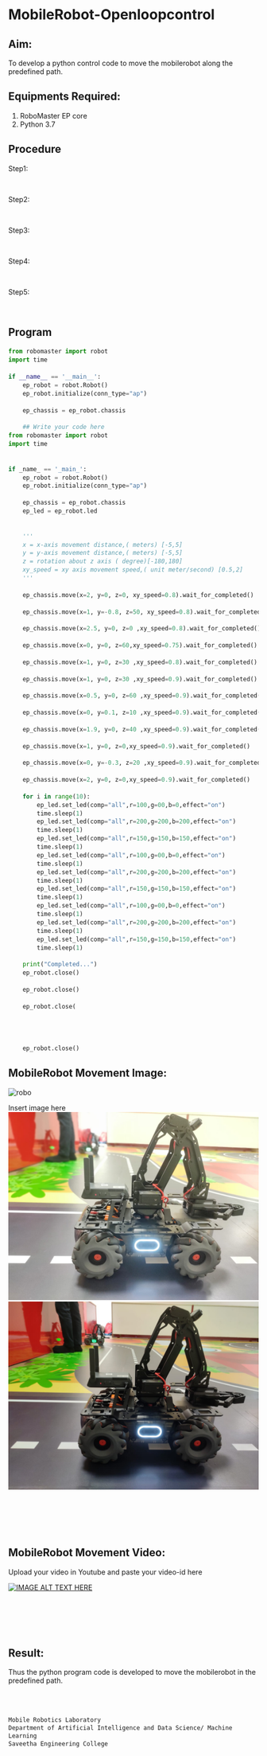 # MobileRobot-Openloopcontrol
## Aim:

To develop a python control code to move the mobilerobot along the predefined path.

## Equipments Required:
1. RoboMaster EP core
2. Python 3.7

## Procedure

Step1:

<br/>

Step2:

<br/>

Step3:

<br/>

Step4:

<br/>

Step5:

<br/>

## Program
```python
from robomaster import robot
import time

if __name__ == '__main__':
    ep_robot = robot.Robot()
    ep_robot.initialize(conn_type="ap")

    ep_chassis = ep_robot.chassis

    ## Write your code here
from robomaster import robot
import time


if _name_ == '_main_':
    ep_robot = robot.Robot()
    ep_robot.initialize(conn_type="ap")

    ep_chassis = ep_robot.chassis
    ep_led = ep_robot.led


    '''
    x = x-axis movement distance,( meters) [-5,5]
    y = y-axis movement distance,( meters) [-5,5]
    z = rotation about z axis ( degree)[-180,180]
    xy_speed = xy axis movement speed,( unit meter/second) [0.5,2]
    '''

    ep_chassis.move(x=2, y=0, z=0, xy_speed=0.8).wait_for_completed()

    ep_chassis.move(x=1, y=-0.8, z=50, xy_speed=0.8).wait_for_completed()

    ep_chassis.move(x=2.5, y=0, z=0 ,xy_speed=0.8).wait_for_completed()

    ep_chassis.move(x=0, y=0, z=60,xy_speed=0.75).wait_for_completed()

    ep_chassis.move(x=1, y=0, z=30 ,xy_speed=0.8).wait_for_completed()

    ep_chassis.move(x=1, y=0, z=30 ,xy_speed=0.9).wait_for_completed()

    ep_chassis.move(x=0.5, y=0, z=60 ,xy_speed=0.9).wait_for_completed()

    ep_chassis.move(x=0, y=0.1, z=10 ,xy_speed=0.9).wait_for_completed()

    ep_chassis.move(x=1.9, y=0, z=40 ,xy_speed=0.9).wait_for_completed()

    ep_chassis.move(x=1, y=0, z=0,xy_speed=0.9).wait_for_completed()

    ep_chassis.move(x=0, y=-0.3, z=20 ,xy_speed=0.9).wait_for_completed()

    ep_chassis.move(x=2, y=0, z=0,xy_speed=0.9).wait_for_completed()

    for i in range(10):
        ep_led.set_led(comp="all",r=100,g=00,b=0,effect="on")   
        time.sleep(1)
        ep_led.set_led(comp="all",r=200,g=200,b=200,effect="on")
        time.sleep(1)
        ep_led.set_led(comp="all",r=150,g=150,b=150,effect="on")
        time.sleep(1) 
        ep_led.set_led(comp="all",r=100,g=00,b=0,effect="on")   
        time.sleep(1)
        ep_led.set_led(comp="all",r=200,g=200,b=200,effect="on")
        time.sleep(1)
        ep_led.set_led(comp="all",r=150,g=150,b=150,effect="on")
        time.sleep(1)
        ep_led.set_led(comp="all",r=100,g=00,b=0,effect="on")   
        time.sleep(1)
        ep_led.set_led(comp="all",r=200,g=200,b=200,effect="on")
        time.sleep(1)
        ep_led.set_led(comp="all",r=150,g=150,b=150,effect="on")
        time.sleep(1)      
    
    print("Completed...")
    ep_robot.close()

    ep_robot.close()
  
    ep_robot.close(



    
    ep_robot.close()
```

## MobileRobot Movement Image:

![robo](./img/robomaster.png)

Insert image here
![robotics](rb.jpeg)
![robotics](rb1.jpeg)

<br/>
<br/>
<br/>
<br/>

## MobileRobot Movement Video:

Upload your video in Youtube and paste your video-id here

[![IMAGE ALT TEXT HERE](https://img.youtube.com/vi/YOUTUBE_VIDEO_ID_HERE/0.jpg)](https://youtube.com/shorts/NFQ_LkA3QHw?feature=share)

<br/>
<br/>
<br/>
<br/>

## Result:
Thus the python program code is developed to move the mobilerobot in the predefined path.


<br/>
<br/>

```
Mobile Robotics Laboratory
Department of Artificial Intelligence and Data Science/ Machine Learning
Saveetha Engineering College
```
